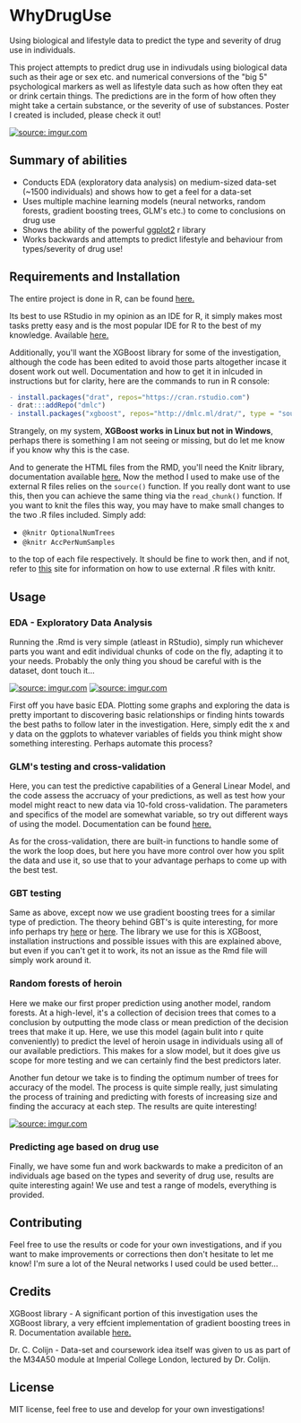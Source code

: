 # WhyDrugUse
Using biological and lifestyle data to predict the type and severity of drug use in individuals.

This project attempts to predict drug use in indivudals using biological data such as their age or sex etc. and numerical conversions of the "big 5" psychological markers as well as lifestyle data such as how often they eat or drink certain things. The predictions are in the form of how often they might take a certain substance, or the severity of use of substances. Poster I created is included, please check it out!

<a href="https://imgur.com/NZIk2Qp"><img src="https://i.imgur.com/NZIk2Qp.png" title="source: imgur.com" /></a>

## Summary of abilities

- Conducts EDA (exploratory data analysis) on medium-sized data-set (~1500 individuals) and shows how to get a feel for a data-set
- Uses multiple machine learning models (neural networks, random forests, gradient boosting trees, GLM's etc.) to come to conclusions on drug use
- Shows the ability of the powerful <a href="http://ggplot2.org/">ggplot2</a> r library 
- Works backwards and attempts to predict lifestyle and behaviour from types/severity of drug use!

## Requirements and Installation

The entire project is done in R, can be found <a href="https://www.r-project.org/about.html">here.</a>

Its best to use RStudio in my opinion as an IDE for R, it simply makes most tasks pretty easy and is the most popular IDE for R to the best of my knowledge. Available <a href="https://www.rstudio.com/">here.</a>

Additionally, you'll want the XGBoost library for some of the investigation, although the code has been edited to avoid those parts altogether incase it dosent work out well. Documentation and how to get it in inlcuded in instructions but for clarity, here are the commands to run in R console:
```r
- install.packages("drat", repos="https://cran.rstudio.com")
- drat:::addRepo("dmlc")
- install.packages("xgboost", repos="http://dmlc.ml/drat/", type = "source")
```
Strangely, on my system, <strong>XGBoost works in Linux but not in Windows</strong>, perhaps there is something I am not seeing or missing, but do let me know if you know why this is the case.

And to generate the HTML files from the RMD, you'll need the Knitr library, documentation available <a href="https://cran.r-project.org/web/packages/knitr/index.html">here.</a> 
Now the method I used to make use of the external R files relies on the ```source()``` function. If you really dont want to use this, then you can achieve the same thing via the ```read_chunk()``` function. If you want to knit the files this way, you may have to make small changes to the two .R files included. Simply add:
- ```@knitr OptionalNumTrees ```
- ```@knitr AccPerNumSamples ``` 

to the top of each file respectively. It should be fine to work then, and if not, refer to <a href="http://zevross.com/blog/2014/07/09/making-use-of-external-r-code-in-knitr-and-r-markdown/">this</a> site for information on how to use external .R files with knitr. 

## Usage

### EDA - Exploratory Data Analysis

Running the .Rmd is very simple (atleast in RStudio), simply run whichever parts you want and edit individual chunks of code on the fly, adapting it to your needs. Probably the only thing you shoud be careful with is the dataset, dont touch it...

<a href="https://imgur.com/LglWmEm"><img src="https://i.imgur.com/LglWmEm.png" title="source: imgur.com" /></a>
<a href="https://imgur.com/ZuONHBo"><img src="https://i.imgur.com/ZuONHBo.png" title="source: imgur.com" /></a>

First off you have basic EDA. Plotting some graphs and exploring the data is pretty important to discovering basic relationships or finding hints towards the best paths to follow later in the investigation. Here, simply edit the x and y data on the ggplots to whatever variables of fields you think might show something interesting. Perhaps automate this process?

### GLM's testing and cross-validation

Here, you can test the predictive capabilities of a General Linear Model, and the code assess the accruacy of your predictions, as well as test how your model might react to new data via 10-fold cross-validation. The parameters and specifics of the model are somewhat variable, so try out different ways of using the model. Documentation can be found <a href="https://stat.ethz.ch/R-manual/R-devel/library/stats/html/glm.html">here.</a>

As for the cross-validation, there are built-in functions to handle some of the work the loop does, but here you have more control over how you split the data and use it, so use that to your advantage perhaps to come up with the best test.

### GBT testing

Same as above, except now we use gradient boosting trees for a similar type of prediction. The theory behind GBT's is quite interesting, for more info perhaps try <a href="https://en.wikipedia.org/wiki/Gradient_boosting">here</a> or <a href="http://blog.kaggle.com/2017/01/23/a-kaggle-master-explains-gradient-boosting/">here</a>. The library we use for this is XGBoost, installation instructions and possible issues with this are explained above, but even if you can't get it to work, its not an issue as the Rmd file will simply work around it.

### Random forests of heroin

Here we make our first proper prediction using another model, random forests. At a high-level, it's a collection of decision trees that comes to a conclusion by outputting the mode class or mean prediction of the decision trees that make it up. Here, we use this model (again bulit into r quite conveniently) to predict the level of heroin usage in individuals using all of our available predictiors. This makes for a slow model, but it does give us scope for more testing and we can certainly find the best predictors later. 

Another fun detour we take is to finding the optimum number of trees for accuracy of the model. The process is quite simple really, just simulating the process of training and predicting with forests of increasing size and finding the accuracy at each step. The results are quite interesting!

<a href="https://imgur.com/BXRR7cq"><img src="https://i.imgur.com/BXRR7cq.png" title="source: imgur.com" /></a>

### Predicting age based on drug use

Finally, we have some fun and work backwards to make a prediciton of an individuals age based on the types and severity of drug use, results are quite interesting again! We use and test a range of models, everything is provided.

## Contributing

Feel free to use the results or code for your own investigations, and if you want to make improvements or corrections then don't hesitate to let me know! I'm sure a lot of the Neural networks I used could be used better...

## Credits

XGBoost library - A significant portion of this investigation uses the XGBoost library, a very effcient implementation of gradient boosting trees in R. Documentation available <a href="https://cran.r-project.org/web/packages/xgboost/index.html">here.</a>

Dr. C. Colijn - Data-set and coursework idea itself was given to us as part of the M34A50 module at Imperial College London, lectured by Dr. Colijn. 

## License
MIT license, feel free to use and develop for your own investigations!
